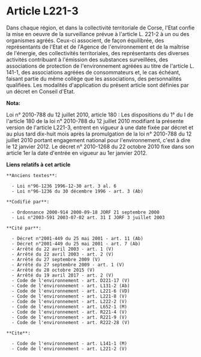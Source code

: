 # Article L221-3

Dans chaque région, et dans la collectivité territoriale de Corse, l'Etat confie la mise en oeuvre de la surveillance prévue
à l'article L. 221-2 à un ou des organismes agréés. Ceux-ci associent, de façon équilibrée, des représentants de l'Etat et de
l'Agence de l'environnement et de la maîtrise de l'énergie, des collectivités territoriales, des représentants des diverses
activités contribuant à l'émission des substances surveillées, des associations de protection de l'environnement agréées au
titre de l'article L. 141-1, des associations agréées de consommateurs et, le cas échéant, faisant partie du même collège que
les associations, des personnalités qualifiées. Les modalités d'application du présent article sont définies par un décret en
Conseil d'Etat.

**Nota:**

Loi n° 2010-788 du 12 juillet 2010, article 180 : Les dispositions du 1° du I de l'article 180 de la loi n° 2010-788 du 12
juillet 2010 modifiant la présente version de l'article L221-3, entrent en vigueur à une date fixée par décret et au plus
tard dix-huit mois après la promulgation de la loi n° 2010-788 du 12 juillet 2010 portant engagement national pour
l'environnement, c'est à dire le 12 janvier 2012. Le décret n° 2010-1268 du 22 octobre 2010 fixe dans son article 1er la date
d'entrée en vigueur au 1er janvier 2012.

**Liens relatifs à cet article**

	**Anciens textes**:

	  - Loi n°96-1236 1996-12-30 art. 3 al. 6
	  - Loi n°96-1236 du 30 décembre 1996 - art. 3 (Ab)

	**Codifié par**:

	  - Ordonnance 2000-914 2000-09-18 JORF 21 septembre 2000
	  - Loi n°2003-591 2003-07-02 art. 31 I JORF 3 juillet 2003

	**Cité par**:

	  - Décret n°2001-449 du 25 mai 2001 - art. 11 (Ab)
	  - Décret n°2001-449 du 25 mai 2001 - art. 7 (Ab)
	  - Arrêté du 22 avril 2003 - art. 1 (V)
	  - Arrêté du 22 avril 2003 - art. 2 (V)
	  - Arrêté du 27 septembre 2009 (V)
	  - Arrêté du 27 septembre 2009 - art. 1 (V)
	  - Arrêté du 28 octobre 2015 (V)
	  - Arrêté du 19 avril 2017 - art. 2 (V)
	  - Code de l'environnement - art. D221-17 (V)
	  - Code de l'environnement - art. L131-2 (Ab)
	  - Code de l'environnement - art. L221-6 (VD)
	  - Code de l'environnement - art. L221-8 (V)
	  - Code de l'environnement - art. L222-2 (V)
	  - Code de l'environnement - art. L652-1 (M)
	  - Code de l'environnement - art. R221-4 (V)
	  - Code de l'environnement - art. R221-9 (V)
	  - Code de l'environnement - art. R222-28 (V)

	**Cite**:

	  - Code de l'environnement - art. L141-1 (M)
	  - Code de l'environnement - art. L221-2 (V)

